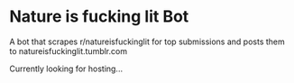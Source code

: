 # Nature is fucking lit Bot

A bot that scrapes r/natureisfuckinglit for top submissions and posts them to natureisfuckinglit.tumblr.com

Currently looking for hosting...
